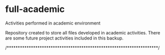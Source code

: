 # full-academic
 Activities performed in academic environment


Repository created to store all files developed in academic activities.
There are some future project activities included in this backup.
 
 /*********************************************************************/
